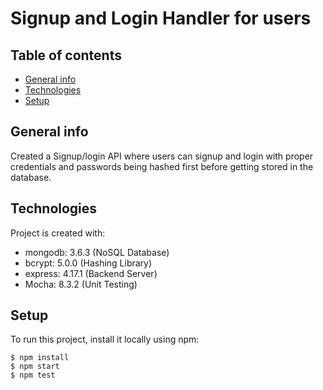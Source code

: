 # Signup and Login Handler for users
## Table of contents
* [General info](#general-info)
* [Technologies](#technologies)
* [Setup](#setup)

## General info
Created a Signup/login API where users can signup and login with proper credentials and passwords being hashed first before getting stored in the database. 
	
## Technologies
Project is created with:
*  mongodb: 3.6.3 (NoSQL Database)
*  bcrypt: 5.0.0 (Hashing Library)
*  express: 4.17.1 (Backend Server)
*  Mocha: 8.3.2 (Unit Testing)
	
## Setup
To run this project, install it locally using npm:

```
$ npm install
$ npm start
$ npm test
```

